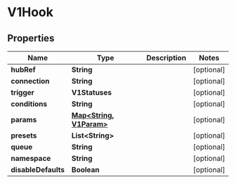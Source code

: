 

# V1Hook


## Properties

| Name | Type | Description | Notes |
|------------ | ------------- | ------------- | -------------|
|**hubRef** | **String** |  |  [optional] |
|**connection** | **String** |  |  [optional] |
|**trigger** | **V1Statuses** |  |  [optional] |
|**conditions** | **String** |  |  [optional] |
|**params** | [**Map&lt;String, V1Param&gt;**](V1Param.md) |  |  [optional] |
|**presets** | **List&lt;String&gt;** |  |  [optional] |
|**queue** | **String** |  |  [optional] |
|**namespace** | **String** |  |  [optional] |
|**disableDefaults** | **Boolean** |  |  [optional] |



